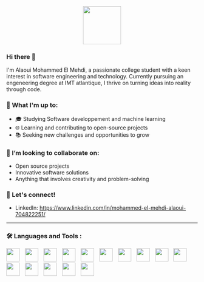 <div id="header" align="center">
  <img src="https://media.giphy.com/media/M9gbBd9nbDrOTu1Mqx/giphy.gif" width="100"/>
</div>

### Hi there 👋

I'm Alaoui Mohammed El Mehdi, a passionate college student with a keen interest in software engineering and technology. Currently pursuing an engeneering degree at IMT atlantique, I thrive on turning ideas into reality through code.

### 🚀 What I'm up to:

- 🎓 Studying Software developpement and machine learning
- 🌐 Learning and contributing to open-source projects
- 📚 Seeking new challenges and opportunities to grow

### 👯 I’m looking to collaborate on:

- Open source projects
- Innovative software solutions
- Anything that involves creativity and problem-solving

### 🤝 Let's connect!

- LinkedIn: https://www.linkedin.com/in/mohammed-el-mehdi-alaoui-704822251/

---

### :hammer_and_wrench: Languages and Tools :

<div>
  <img src="https://cdn.jsdelivr.net/gh/devicons/devicon/icons/html5/html5-original.svg" width="35px" style="padding-right:10px" />
  <img src="https://cdn.jsdelivr.net/gh/devicons/devicon/icons/css3/css3-original.svg" width="35px" style="padding-right:10px"/>
  <img src="https://cdn.jsdelivr.net/gh/devicons/devicon/icons/bootstrap/bootstrap-original.svg" width="35px" style="padding-right:10px"/>
  <img src="https://cdn.jsdelivr.net/gh/devicons/devicon/icons/javascript/javascript-original.svg" width="35px" style="padding-right:10px"/>
  <img src="https://cdn.jsdelivr.net/gh/devicons/devicon/icons/django/django-plain-wordmark.svg" width="35px" style="padding-right:10px"/>
  <img src="https://cdn.jsdelivr.net/gh/devicons/devicon/icons/java/java-original.svg" width="35px" style="padding-right:10px"/>
  <img src="https://cdn.jsdelivr.net/gh/devicons/devicon/icons/cplusplus/cplusplus-original.svg" width="35px" style="padding-right:10px"/>
  <img src="https://cdn.jsdelivr.net/gh/devicons/devicon/icons/jupyter/jupyter-original-wordmark.svg" width="35px" style="padding-right:10px"/>
  <img src="https://cdn.jsdelivr.net/gh/devicons/devicon/icons/python/python-original.svg" width="35px" style="padding-right:10px"/>
  <img src="https://cdn.jsdelivr.net/gh/devicons/devicon/icons/pytorch/pytorch-original.svg" width="35px" style="padding-right:10px"/>
  <img src="https://cdn.jsdelivr.net/gh/devicons/devicon/icons/tensorflow/tensorflow-original.svg" width="35px" style="padding-right:10px"/>
  <img src="https://cdn.jsdelivr.net/gh/devicons/devicon/icons/postgresql/postgresql-original.svg" width="35px" style="padding-right:10px"/>
  <img src="https://cdn.jsdelivr.net/gh/devicons/devicon/icons/git/git-original.svg" width="35px" style="padding-right:10px"/>
  <img src="https://cdn.jsdelivr.net/gh/devicons/devicon/icons/androidstudio/androidstudio-original.svg" width="35px" style="padding-right:10px"/>
  <img src="https://cdn.jsdelivr.net/gh/devicons/devicon/icons/bash/bash-original.svg" width="35px" style="padding-right:10px"/>        
</div>





